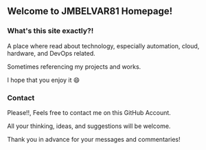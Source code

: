 ## Welcome to JMBELVAR81 Homepage!

### What's this site exactly?!

A place where read about technology, especially automation, cloud, hardware, and DevOps related. 

Sometimes referencing my projects and works.

I hope that you enjoy it :smile:

### Contact

Please!!, Feels free to contact me on this GitHub Account. 

All your thinking, ideas, and suggestions will be welcome. 

Thank you in advance for your messages and commentaries!
